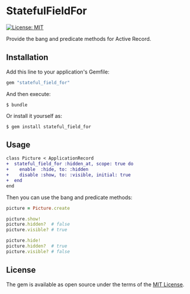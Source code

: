 # StatefulFieldFor

[![License: MIT](https://img.shields.io/badge/License-MIT-blue.svg)](https://opensource.org/licenses/MIT)

Provide the bang and predicate methods for Active Record.

## Installation

Add this line to your application's Gemfile:

```ruby
gem "stateful_field_for"
```

And then execute:

    $ bundle

Or install it yourself as:

    $ gem install stateful_field_for

## Usage

```diff
class Picture < ApplicationRecord
+  stateful_field_for :hidden_at, scope: true do
+    enable  :hide, to: :hidden
+    disable :show, to: :visible, initial: true
+  end
end
```

Then you can use the bang and predicate methods:

```ruby
picture = Picture.create

picture.show!
picture.hidden?  # false
picture.visible? # true

picture.hide!
picture.hidden?  # true
picture.visible? # false
```

## License

The gem is available as open source under the terms of the [MIT License](http://opensource.org/licenses/MIT).
